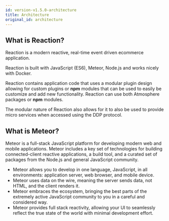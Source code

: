 ```yaml
---
id: version-v1.5.0-architecture
title: Architecture
original_id: architecture
---
```

    
## What is Reaction?

Reaction is a modern reactive, real-time event driven ecommerce application.

Reaction is built with JavaScript (ES6), Meteor, Node.js and works nicely with Docker.

Reaction contains application code that uses a modular plugin design allowing for custom plugins or **npm** modules that can be used to easily be customize and add new functionality.  Reaction can use both Atmosphere packages or **npm** modules.

The modular nature of Reaction also allows for it to also be used to provide micro services when accessed using the DDP protocol.

## What is Meteor?

Meteor is a full-stack JavaScript platform for developing modern web and mobile applications. Meteor includes a key set of technologies for building connected-client reactive applications, a build tool, and a curated set of packages from the Node.js and general JavaScript community.

-   Meteor allows you to develop in one language, JavaScript, in all environments: application server, web browser, and mobile device.
-   Meteor uses data on the wire, meaning the server sends data, not HTML, and the client renders it.
-   Meteor embraces the ecosystem, bringing the best parts of the extremely active JavaScript community to you in a careful and considered way.
-   Meteor provides full stack reactivity, allowing your UI to seamlessly reflect the true state of the world with minimal development effort.
